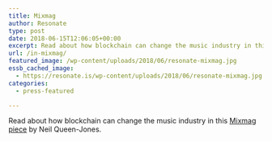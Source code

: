 ```yaml
---
title: Mixmag
author: Resonate
type: post
date: 2018-06-15T12:06:05+00:00
excerpt: Read about how blockchain can change the music industry in this Mixmag piece by Neil Queen-Jones.
url: /in-mixmag/
featured_image: /wp-content/uploads/2018/06/resonate-mixmag.jpg
essb_cached_image:
  - https://resonate.is/wp-content/uploads/2018/06/resonate-mixmag.jpg
categories:
  - press-featured

---
```

Read about how blockchain can change the music industry in this <a href="http://mixmag.net/feature/blockchain-feature" target="_blank" rel="noopener">Mixmag piece</a> by Neil Queen-Jones.